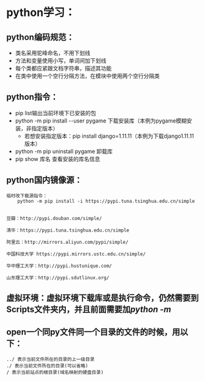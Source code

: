 # python学习：
## python编码规范：
- 类名采用驼峰命名，不用下划线
- 方法和变量使用小写，单词间加下划线
- 每个类都应紧跟文档字符串，描述其功能
- 在类中使用一个空行分隔方法，在模块中使用两个空行分隔类


## python指令：
- pip list输出当前环境下已安装的包
- python -m pip install --user pygame 下载安装库（本例为pygame模糊安装，非指定版本）
	- 若想安装指定版本：pip install django=1.11.11（本例为下载django1.11.11版本）
- python -m pip uninstall pygame 卸载库
- pip show 库名 查看安装的库名信息


## python国内镜像源：
	临时改下载源指令：
		python -m pip install -i https://pypi.tuna.tsinghua.edu.cn/simple


	豆瓣：http://pypi.douban.com/simple/
	
	清华：https://pypi.tuna.tsinghua.edu.cn/simple
	
	阿里云：http://mirrors.aliyun.com/pypi/simple/
	
	中国科技大学 https://pypi.mirrors.ustc.edu.cn/simple/
	
	华中理工大学：http://pypi.hustunique.com/
	
	山东理工大学：http://pypi.sdutlinux.org/ 
	
## 虚拟环境：虚拟环境下载库或是执行命令，仍然需要到Scripts文件夹内，并且前面需要加*python -m*
## open一个同py文件同一个目录的文件的时候，用以下：
	../ 表示当前文件所在的目录的上一级目录
	./ 表示当前文件所在的目录(可以省略)
	/ 表示当前站点的根目录(域名映射的硬盘目录)